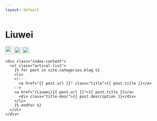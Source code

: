 ```yaml
---
layout: default
---
```


<body>
  <div class="index-wrapper">
    <div class="aside">
      <div class="info-card">
        <h1>Liuwei</h1>
        <a href="http://weibo.com/u/2923351364" target="_blank"><img src="http://www.weibo.com/favicon.ico" alt="" width="25"/></a>
        <a href="http://www.douban.com/people/beiyuu/" target="_blank"><img src="http://www.douban.com/favicon.ico" alt="" width="22"/></a>
        <a href="http://instagram.com/beiyuu/" target="_blank"><img src="http://d36xtkk24g8jdx.cloudfront.net/bluebar/00c6602/images/ico/favicon.ico" alt="" width="22"/></a>
      </div>
      <div id="particles-js"></div>
    </div>

    <div class="index-content">
      <ul class="artical-list">
        {% for post in site.categories.blog %}
        <li>
		<!--
          <a href="{{ post.url }}" class="title">{{ post.title }}</a>
		-->
		<a href="/Liuwei/{{ post.url }}">{{ post.title }}</a>
          <div class="title-desc">{{ post.description }}</div>
        </li>
        {% endfor %}
      </ul>
    </div>
  </div>
</body>
